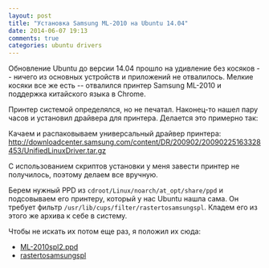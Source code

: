 ```yaml
---
layout: post
title: "Установка Samsung ML-2010 на Ubuntu 14.04"
date: 2014-06-07 19:13
comments: true
categories: ubuntu drivers
---
```

Обновление Ubuntu до версии 14.04 прошло на удивление без косяков -- ничего из основных устройств и приложений
не отвалилось. Мелкие косяки все же есть -- отвалился принтер Samsung ML-2010 и поддержка китайского языка
в Chrome.

Принтер системой определялся, но не печатал.
Наконец-то нашел пару часов и установил драйвера для принтера. Делается это примерно так:

Качаем и распаковываем универсальный драйвер принтера:
http://downloadcenter.samsung.com/content/DR/200902/20090225163328453/UnifiedLinuxDriver.tar.gz

С использованием скриптов установки у меня завести принтер не получилось, поэтому делаем все вручную.

Берем нужный PPD из `cdroot/Linux/noarch/at_opt/share/ppd` и подсовываем его принтеру, который у нас Ubuntu нашла сама.
Он требует фильтр `/usr/lib/cups/filter/rastertosamsungspl`. Кладем его из этого же архива к себе в систему.

Чтобы не искать их потом еще раз, я положил их сюда:

 * [ML-2010spl2.ppd](/files/ML-2010spl2.ppd)
 * [rastertosamsungspl](/files/rastertosamsungspl)
